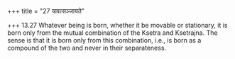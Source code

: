 +++
title = "27 यावत्सञ्जायते"

+++
13.27 Whatever being is born, whether it be movable or stationary, it is
born only from the mutual combination of the Ksetra and Ksetrajna. The
sense is that it is born only from this combination, i.e., is born as a
compound of the two and never in their separateness.
